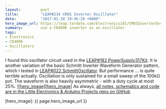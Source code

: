 ```yaml
---
layout:         post
title:          "LEAP#234 CMOS Inverter Oscillator"
date:           "2017-01-20 19:36:29 +0800"
hero_image_url: https://leap.tardate.com/Electronics101/CMOSInverterOscillator/assets/CMOSInverterOscillator_build.jpg
summary:        use a CD4096 inverter as an oscillator
tags:
- Electronics
- CD4096
- Oscillators
---
```


I found this oscillator circuit used in the
[LEAP#182 PowerSupply317Kit](https://github.com/tardate/LittleArduinoProjects/blob/master/Electronics101/PowerSupply317Kit).
It is another variation of the basic Schmitt Inverter Waveform Generator pattern, which I tested in
[LEAP#022 SchmittOscillator](https://github.com/tardate/LittleArduinoProjects/blob/master/Electronics101/SchmittOscillator).
But performance ... is quite terrible actually. Oscillation is only sustained for a small sweep of the 100kΩ pot.
The waveform is also heavily asymmetric - with a duty cycle at most 25%.
[![hero_image][hero_image]][project]
As always, [all notes, schematics and code are in the Little Electronics & Arduino Projects repo on GitHub][project]

[leap]: https://leap.tardate.com
[project]: https://github.com/tardate/LittleArduinoProjects/tree/master/Electronics101/CMOSInverterOscillator
[hero_image]: {{ page.hero_image_url }}
